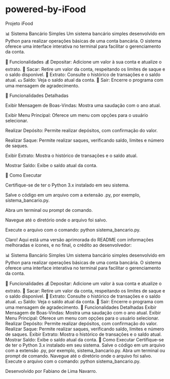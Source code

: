 # powered-by-iFood
Projeto  iFood

📊 Sistema Bancário Simples
Um sistema bancário simples desenvolvido em Python para realizar operações básicas de uma conta bancária. O sistema oferece uma interface interativa no terminal para facilitar o gerenciamento da conta.

🚀 Funcionalidades
💰 Depositar: Adicione um valor à sua conta e atualize o extrato.
🏧 Sacar: Retire um valor da conta, respeitando os limites de saque e o saldo disponível.
📜 Extrato: Consulte o histórico de transações e o saldo atual.
💵 Saldo: Veja o saldo atual da conta.
🚪 Sair: Encerre o programa com uma mensagem de agradecimento.

🔧 Funcionalidades Detalhadas

Exibir Mensagem de Boas-Vindas: Mostra uma saudação com o ano atual.

Exibir Menu Principal: Oferece um menu com opções para o usuário selecionar.

Realizar Depósito: Permite realizar depósitos, com confirmação do valor.

Realizar Saque: Permite realizar saques, verificando saldo, limites e número de saques.

Exibir Extrato: Mostra o histórico de transações e o saldo atual.

Mostrar Saldo: Exibe o saldo atual da conta.

🏁 Como Executar

Certifique-se de ter o Python 3.x instalado em seu sistema.

Salve o código em um arquivo com a extensão .py, por exemplo, sistema_bancario.py.

Abra um terminal ou prompt de comando.

Navegue até o diretório onde o arquivo foi salvo.

Execute o arquivo com o comando: python sistema_bancario.py.


Claro! Aqui está uma versão aprimorada do README com informações melhoradas e ícones, e no final, o crédito ao desenvolvedor:

📊 Sistema Bancário Simples
Um sistema bancário simples desenvolvido em Python para realizar operações básicas de uma conta bancária. O sistema oferece uma interface interativa no terminal para facilitar o gerenciamento da conta.

🚀 Funcionalidades
💰 Depositar: Adicione um valor à sua conta e atualize o extrato.
🏧 Sacar: Retire um valor da conta, respeitando os limites de saque e o saldo disponível.
📜 Extrato: Consulte o histórico de transações e o saldo atual.
💵 Saldo: Veja o saldo atual da conta.
🚪 Sair: Encerre o programa com uma mensagem de agradecimento.
🔧 Funcionalidades Detalhadas
Exibir Mensagem de Boas-Vindas: Mostra uma saudação com o ano atual.
Exibir Menu Principal: Oferece um menu com opções para o usuário selecionar.
Realizar Depósito: Permite realizar depósitos, com confirmação do valor.
Realizar Saque: Permite realizar saques, verificando saldo, limites e número de saques.
Exibir Extrato: Mostra o histórico de transações e o saldo atual.
Mostrar Saldo: Exibe o saldo atual da conta.
🏁 Como Executar
Certifique-se de ter o Python 3.x instalado em seu sistema.
Salve o código em um arquivo com a extensão .py, por exemplo, sistema_bancario.py.
Abra um terminal ou prompt de comando.
Navegue até o diretório onde o arquivo foi salvo.
Execute o arquivo com o comando: python sistema_bancario.py.

Desenvolvido por Fabiano de Lima Navarro.
